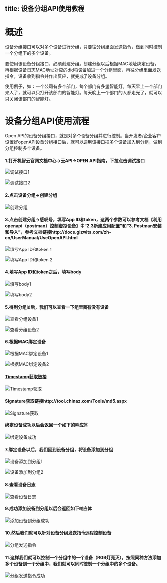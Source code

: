title: 设备分组API使用教程
---
# 概述
设备分组接口可以对多个设备进行分组，只要往分组里面发送指令，做到同时控制一个分组下的多个设备。

要使用该设备分组接口，必须创建分组。创建分组以后根据MAC地址绑定设备，再根据设备日志MAC地址对应的did将设备加进一个分组里面，再往分组里面发送指令，设备收到指令并作出反应，就完成了设备分组。

使用例子，如：一个公司有多个部门，每个部门有多盏智能灯。每天早上一个部门来人了，就可以只打开该部门的智能灯。每天晚上一个部门的人都走光了，就可以只关闭该部门的智能灯。

# 设备分组API使用流程
Open API的设备分组接口，就是对多个设备分组并进行控制。当开发者/企业客户设置好openAPI设备分组接口后，就可以调用该接口把多个设备加入到分组，做到分组控制多个设备。

#### 1.打开机智云官网文档中心->云API->OPEN API指南，下拉点击调试接口

![调试接口1](/assets/zh-cn/UserManual/Dev_GroupAPI/1.png)

![调试接口2](/assets/zh-cn/UserManual/Dev_GroupAPI/2.png)

#### 2.点击设备分组->创建分组

![创建分组](/assets/zh-cn/UserManual/Dev_GroupAPI/3.png)

#### 3.点击创建分组->感叹号，填写App ID和token，这两个参数可以参考文档《利用openapi（postman）控制虚拟设备》中“2.3新建应用配置”和“3. Postman安装和导入”，参考文档链接http://docs.gizwits.com/zh-cn/UserManual/UseOpenAPI.html

![填写App ID和token 1](/assets/zh-cn/UserManual/Dev_GroupAPI/4.png)

![填写App ID和token 2](/assets/zh-cn/UserManual/Dev_GroupAPI/5.png)

#### 4.填写App ID和token之后，填写body

![填写body1](/assets/zh-cn/UserManual/Dev_GroupAPI/6.png)

![填写body2](/assets/zh-cn/UserManual/Dev_GroupAPI/7.png)

#### 5.得到分组id后，我们可以查看一下组里面有没有设备

![查看分组设备1](/assets/zh-cn/UserManual/Dev_GroupAPI/8.png)

![查看分组设备2](/assets/zh-cn/UserManual/Dev_GroupAPI/9.png)

#### 6.根据MAC绑定设备

![根据MAC绑定设备1](/assets/zh-cn/UserManual/Dev_GroupAPI/10.png)

![根据MAC绑定设备2](/assets/zh-cn/UserManual/Dev_GroupAPI/11.png)

#### [Timestamp获取链接](http://tool.chinaz.com/Tools/unixtime.aspx)

![Timestamp获取](/assets/zh-cn/UserManual/Dev_GroupAPI/12.png)

#### Signature获取链接http://tool.chinaz.com/Tools/md5.aspx

![Signature获取](/assets/zh-cn/UserManual/Dev_GroupAPI/13.png)

#### 绑定设备成功以后会返回一个如下的响应体

![绑定设备成功](/assets/zh-cn/UserManual/Dev_GroupAPI/14.png)

#### 7.绑定设备以后，我们回到设备分组，将设备添加到分组

![设备添加到分组1](/assets/zh-cn/UserManual/Dev_GroupAPI/15.png)

![设备添加到分组2](/assets/zh-cn/UserManual/Dev_GroupAPI/16.png)

#### 8.查看设备日志

![查看设备日志](/assets/zh-cn/UserManual/Dev_GroupAPI/17.png)

#### 9.成功添加设备到分组以后会返回如下响应体

![添加设备到分组成功](/assets/zh-cn/UserManual/Dev_GroupAPI/18.png)

#### 10.然后我们就可以针对设备分组发送指令远程控制设备

![分组发送指令](/assets/zh-cn/UserManual/Dev_GroupAPI/19.png)

#### 11.这样我们就可以控制一个分组中的一个设备（RGB灯亮灭），按照同种方法添加多个设备到一个分组中，我们就可以同时控制一个分组中的多个设备。

![分组发送指令成功](/assets/zh-cn/UserManual/Dev_GroupAPI/20.png)
